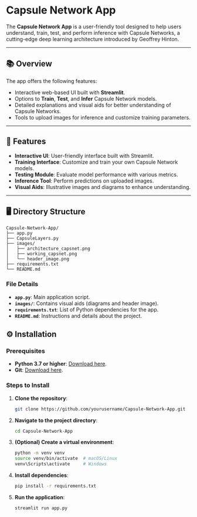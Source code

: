 # Capsule Network App

The **Capsule Network App** is a user-friendly tool designed to help users understand, train, test, and perform inference with Capsule Networks, a cutting-edge deep learning architecture introduced by Geoffrey Hinton.

---

## 📚 Overview

The app offers the following features:
- Interactive web-based UI built with **Streamlit**.
- Options to **Train**, **Test**, and **Infer** Capsule Network models.
- Detailed explanations and visual aids for better understanding of Capsule Networks.
- Tools to upload images for inference and customize training parameters.

---

## 🚀 Features

- **Interactive UI**: User-friendly interface built with Streamlit.
- **Training Interface**: Customize and train your own Capsule Network models.
- **Testing Module**: Evaluate model performance with various metrics.
- **Inference Tool**: Perform predictions on uploaded images.
- **Visual Aids**: Illustrative images and diagrams to enhance understanding.

---

## 🖥️ Directory Structure

```plaintext
Capsule-Network-App/
├── app.py
├── CapsuleLayers.py
├── images/
│   ├── architecture_capsnet.png
│   ├── working_capsnet.png
│   └── header_image.png
├── requirements.txt
└── README.md
```

### File Details

- **`app.py`**: Main application script.
- **`images/`**: Contains visual aids (diagrams and header image).
- **`requirements.txt`**: List of Python dependencies for the app.
- **`README.md`**: Instructions and details about the project.

## ⚙️ Installation

### Prerequisites

- **Python 3.7 or higher**: [Download here](https://www.python.org/downloads/).
- **Git**: [Download here](https://git-scm.com/downloads).

### Steps to Install

1. **Clone the repository**:
    ```bash
    git clone https://github.com/yourusername/Capsule-Network-App.git
    ```

2. **Navigate to the project directory**:
    ```bash
    cd Capsule-Network-App
    ```

3. **(Optional) Create a virtual environment**:
    ```bash
    python -m venv venv
    source venv/bin/activate  # macOS/Linux
    venv\Scripts\activate     # Windows
    ```

4. **Install dependencies**:
    ```bash
    pip install -r requirements.txt
    ```

5. **Run the application**:
    ```bash
    streamlit run app.py
    ```
